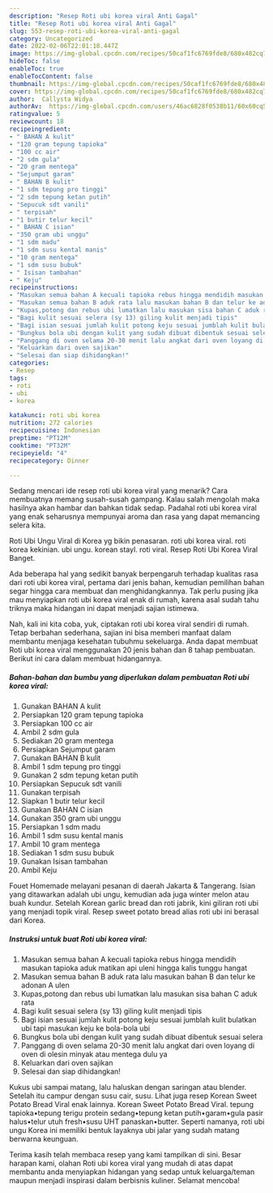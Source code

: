 ```yaml
---
description: "Resep Roti ubi korea viral Anti Gagal"
title: "Resep Roti ubi korea viral Anti Gagal"
slug: 553-resep-roti-ubi-korea-viral-anti-gagal
category: Uncategorized
date: 2022-02-06T22:01:18.447Z
image: https://img-global.cpcdn.com/recipes/50caf1fc6769fde8/680x482cq70/roti-ubi-korea-viral-foto-resep-utama.jpg
hideToc: false
enableToc: true
enableTocContent: false
thumbnail: https://img-global.cpcdn.com/recipes/50caf1fc6769fde8/680x482cq70/roti-ubi-korea-viral-foto-resep-utama.jpg
cover: https://img-global.cpcdn.com/recipes/50caf1fc6769fde8/680x482cq70/roti-ubi-korea-viral-foto-resep-utama.jpg
author:  Callysta Widya
authorAv:  https://img-global.cpcdn.com/users/46ac6828f0538b11/60x60cq50/avatar.jpg
ratingvalue: 5
reviewcount: 18
recipeingredient:
- " BAHAN A kulit"
- "120 gram tepung tapioka"
- "100 cc air"
- "2 sdm gula"
- "20 gram mentega"
- "Sejumput garam"
- " BAHAN B kulit"
- "1 sdm tepung pro tinggi"
- "2 sdm tepung ketan putih"
- "Sepucuk sdt vanili"
- " terpisah"
- "1 butir telur kecil"
- " BAHAN C isian"
- "350 gram ubi unggu"
- "1 sdm madu"
- "1 sdm susu kental manis"
- "10 gram mentega"
- "1 sdm susu bubuk"
- " Isisan tambahan"
- " Keju"
recipeinstructions:
- "Masukan semua bahan A kecuali tapioka rebus hingga mendidih masukan tapioka aduk matikan api uleni hingga kalis tunggu hangat"
- "Masukan semua bahan B aduk rata lalu masukan bahan B dan telur ke adonan A ulen"
- "Kupas,potong dan rebus ubi lumatkan lalu masukan sisa bahan C aduk rata"
- "Bagi kulit sesuai selera (sy 13) giling kulit menjadi tipis"
- "Bagi isian sesuai jumlah kulit potong keju sesuai jumblah kulit bulatkan ubi tapi masukan keju ke bola-bola ubi"
- "Bungkus bola ubi dengan kulit yang sudah dibuat dibentuk sesuai selera"
- "Panggang di oven selama 20-30 menit lalu angkat dari oven loyang di oven di olesin minyak atau mentega dulu ya"
- "Keluarkan dari oven sajikan"
- "Selesai dan siap dihidangkan!"
categories:
- Resep
tags:
- roti
- ubi
- korea

katakunci: roti ubi korea 
nutrition: 272 calories
recipecuisine: Indonesian
preptime: "PT12M"
cooktime: "PT32M"
recipeyield: "4"
recipecategory: Dinner

---
```



Sedang mencari ide resep roti ubi korea viral yang menarik? Cara membuatnya memang susah-susah gampang. Kalau salah mengolah maka hasilnya akan hambar dan bahkan tidak sedap. Padahal roti ubi korea viral yang enak seharusnya mempunyai aroma dan rasa yang dapat memancing selera kita.


Roti Ubi Ungu Viral di Korea yg bikin penasaran. roti ubi korea viral. roti korea kekinian. ubi ungu. korean stayl. roti viral. Resep Roti Ubi Korea Viral Banget.

Ada beberapa hal yang sedikit banyak berpengaruh terhadap kualitas rasa dari roti ubi korea viral, pertama dari jenis bahan, kemudian pemilihan bahan segar hingga cara membuat dan menghidangkannya. Tak perlu pusing jika mau menyiapkan roti ubi korea viral enak di rumah, karena asal sudah tahu triknya maka hidangan ini dapat menjadi sajian istimewa.


Nah, kali ini kita coba, yuk, ciptakan roti ubi korea viral sendiri di rumah. Tetap berbahan sederhana, sajian ini bisa memberi manfaat dalam membantu menjaga kesehatan tubuhmu sekeluarga. Anda dapat membuat Roti ubi korea viral menggunakan 20 jenis bahan dan 8 tahap pembuatan. Berikut ini cara dalam membuat hidangannya.

<!--inarticleads1-->

##### Bahan-bahan dan bumbu yang diperlukan dalam pembuatan Roti ubi korea viral:

1. Gunakan  BAHAN A kulit
1. Persiapkan 120 gram tepung tapioka
1. Persiapkan 100 cc air
1. Ambil 2 sdm gula
1. Sediakan 20 gram mentega
1. Persiapkan Sejumput garam
1. Gunakan  BAHAN B kulit
1. Ambil 1 sdm tepung pro tinggi
1. Gunakan 2 sdm tepung ketan putih
1. Persiapkan Sepucuk sdt vanili
1. Gunakan  terpisah
1. Siapkan 1 butir telur kecil
1. Gunakan  BAHAN C isian
1. Gunakan 350 gram ubi unggu
1. Persiapkan 1 sdm madu
1. Ambil 1 sdm susu kental manis
1. Ambil 10 gram mentega
1. Sediakan 1 sdm susu bubuk
1. Gunakan  Isisan tambahan
1. Ambil  Keju


Fouet Homemade melayani pesanan di daerah Jakarta &amp; Tangerang. Isian yang ditawarkan adalah ubi ungu, kemudian ada juga winter melon atau buah kundur. Setelah Korean garlic bread dan roti jabrik, kini giliran roti ubi yang menjadi topik viral. Resep sweet potato bread alias roti ubi ini berasal dari Korea. 

<!--inarticleads2-->

##### Instruksi untuk buat Roti ubi korea viral:

1. Masukan semua bahan A kecuali tapioka rebus hingga mendidih masukan tapioka aduk matikan api uleni hingga kalis tunggu hangat
1. Masukan semua bahan B aduk rata lalu masukan bahan B dan telur ke adonan A ulen
1. Kupas,potong dan rebus ubi lumatkan lalu masukan sisa bahan C aduk rata
1. Bagi kulit sesuai selera (sy 13) giling kulit menjadi tipis
1. Bagi isian sesuai jumlah kulit potong keju sesuai jumblah kulit bulatkan ubi tapi masukan keju ke bola-bola ubi
1. Bungkus bola ubi dengan kulit yang sudah dibuat dibentuk sesuai selera
1. Panggang di oven selama 20-30 menit lalu angkat dari oven loyang di oven di olesin minyak atau mentega dulu ya
1. Keluarkan dari oven sajikan
1. Selesai dan siap dihidangkan!

Kukus ubi sampai matang, lalu haluskan dengan saringan atau blender. Setelah itu campur dengan susu cair, susu. Lihat juga resep Korean Sweet Potato Bread Viral enak lainnya. Korean Sweet Potato Bread Viral. tepung tapioka•tepung terigu protein sedang•tepung ketan putih•garam•gula pasir halus•telur utuh fresh•susu UHT panaskan•butter. Seperti namanya, roti ubi ungu Korea ini memiliki bentuk layaknya ubi jalar yang sudah matang berwarna keunguan. 

Terima kasih telah membaca resep yang kami tampilkan di sini. Besar harapan kami, olahan Roti ubi korea viral yang mudah di atas dapat membantu anda menyiapkan hidangan yang sedap untuk keluarga/teman maupun menjadi inspirasi dalam berbisnis kuliner. Selamat mencoba!
